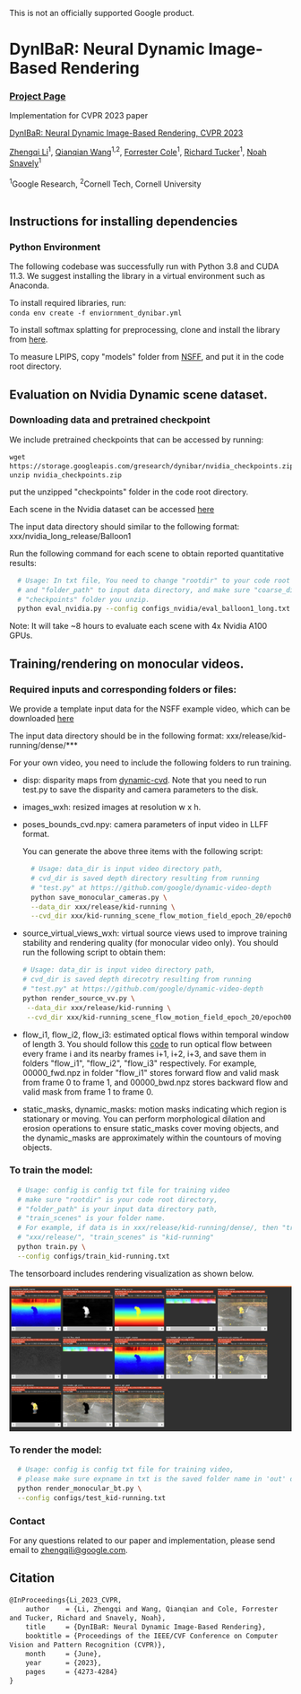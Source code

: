 This is not an officially supported Google product.

# DynIBaR: Neural Dynamic Image-Based Rendering

### [Project Page](https://dynibar.github.io/)

Implementation for CVPR 2023 paper

[DynIBaR: Neural Dynamic Image-Based Rendering, CVPR 2023](https://dynibar.github.io/)<br>

[Zhengqi Li](https://zhengqili.github.io/)<sup>1</sup>, [Qianqian Wang](https://www.cs.cornell.edu/~qqw/)<sup>1,2</sup>, [Forrester Cole](https://people.csail.mit.edu/fcole/)<sup>1</sup>, [Richard Tucker](https://research.google/people/RichardTucker/)<sup>1</sup>, [Noah Snavely](https://www.cs.cornell.edu/~snavely/)<sup>1</sup>
<br><br>
<sup>1</sup>Google Research, <sup>2</sup>Cornell Tech, Cornell University  \
<br>

## Instructions for installing dependencies

### Python Environment

The following codebase was successfully run with Python 3.8 and CUDA 11.3. We
suggest installing the library in a virtual environment such as Anaconda.

To install required libraries, run: \
`conda env create -f enviornment_dynibar.yml`

To install softmax splatting for preprocessing, clone and install the library
from [here](https://github.com/hperrot/splatting).

To measure LPIPS, copy "models" folder from
[NSFF](https://github.com/zhengqili/Neural-Scene-Flow-Fields/tree/main/nsff_exp/models),
and put it in the code root directory.

## Evaluation on Nvidia Dynamic scene dataset.

### Downloading data and pretrained checkpoint

We include pretrained checkpoints that can be accessed by running:

```
wget https://storage.googleapis.com/gresearch/dynibar/nvidia_checkpoints.zip
unzip nvidia_checkpoints.zip
```

put the unzipped "checkpoints" folder in the code root directory.

Each scene in the Nvidia dataset can be accessed
[here](https://drive.google.com/drive/folders/1Gv6j_RvDG2WrpqEJWtx73u1tlCZKsPiM?usp=sharing)

The input data directory should similar to the following format:
xxx/nvidia_long_release/Balloon1

Run the following command for each scene to obtain reported quantitative results:

```bash
  # Usage: In txt file, You need to change "rootdir" to your code root directory,
  # and "folder_path" to input data directory, and make sure "coarse_dir" points to
  # "checkpoints" folder you unzip.
  python eval_nvidia.py --config configs_nvidia/eval_balloon1_long.txt
```

Note: It will take ~8 hours to evaluate each scene with 4x Nvidia A100 GPUs.

## Training/rendering on monocular videos.

### Required inputs and corresponding folders or files:

We provide a template input data for the NSFF example video, which can
be downloaded
[here]([https://drive.google.com/file/d/1t6VLtcdxITFcdm9fi9SSFOiHqgHu9wdP/view?usp=sharing](https://drive.google.com/file/d/1t6VLtcdxITFcdm9fi9SSFOiHqgHu9wdP/view?usp=sharing))

The input data directory should be in the following format:
xxx/release/kid-running/dense/***

For your own video, you need to include the following folders to run training.

*   disp: disparity maps from
    [dynamic-cvd](https://github.com/google/dynamic-video-depth). Note that you
    need to run test.py to save the disparity and camera parameters to the disk.
*   images_wxh: resized images at resolution w x h.
*   poses_bounds_cvd.npy: camera parameters of input video in LLFF format.

    You can generate the above three items with the following script:

    ```bash
      # Usage: data_dir is input video directory path,
      # cvd_dir is saved depth directory resulting from running
      # "test.py" at https://github.com/google/dynamic-video-depth
      python save_monocular_cameras.py \
      --data_dir xxx/release/kid-running \
      --cvd_dir xxx/kid-running_scene_flow_motion_field_epoch_20/epoch0020_test
    ```

*   source_virtual_views_wxh: virtual source views used to improve training
    stability and rendering quality (for monocular video only). You should run
    the following script to obtain them:

    ```bash
    # Usage: data_dir is input video directory path,
    # cvd_dir is saved depth direcotry resulting from running
    # "test.py" at https://github.com/google/dynamic-video-depth
    python render_source_vv.py \
     --data_dir xxx/release/kid-running \
     --cvd_dir xxx/kid-running_scene_flow_motion_field_epoch_20/epoch0020_test
    ```

*   flow_i1, flow_i2, flow_i3: estimated optical flows within temporal window of
    length 3. You should follow this
    [code](https://github.com/zhengqili/Neural-Scene-Flow-Fields/blob/main/nsff_scripts/run_flows_video.py)
    to run optical flow between every frame i and its nearby frames i+1, i+2,
    i+3, and save them in folders "flow_i1", "flow_i2", "flow_i3" respectively.
    For example, 00000_fwd.npz in folder "flow_i1" stores forward flow and valid
    mask from frame 0 to frame 1, and 00000_bwd.npz stores backward flow and
    valid mask from frame 1 to frame 0.

*   static_masks, dynamic_masks: motion masks indicating which region is
    stationary or moving. You can perform morphological dilation and erosion operations
    to ensure static_masks cover moving objects, and the dynamic_masks are 
    approximately within the countours of moving objects.
    
### To train the model:

```bash
  # Usage: config is config txt file for training video
  # make sure "rootdir" is your code root directory,
  # "folder_path" is your input data directory path,
  # "train_scenes" is your folder name.
  # For example, if data is in xxx/release/kid-running/dense/, then "train_scenes" is 
  # "xxx/release/", "train_scenes" is "kid-running"
  python train.py \
  --config configs/train_kid-running.txt
```

The tensorboard includes rendering visualization as shown below.

<img src="images/tensorboard.png" width = "640" height = ""  align=center />

### To render the model:

```bash
  # Usage: config is config txt file for training video,
  # please make sure expname in txt is the saved folder name in 'out' directory
  python render_monocular_bt.py \
  --config configs/test_kid-running.txt
```

### Contact

For any questions related to our paper and implementation,
please send email to zhengqili@google.com.

## Citation

```
@InProceedings{Li_2023_CVPR,
    author    = {Li, Zhengqi and Wang, Qianqian and Cole, Forrester and Tucker, Richard and Snavely, Noah},
    title     = {DynIBaR: Neural Dynamic Image-Based Rendering},
    booktitle = {Proceedings of the IEEE/CVF Conference on Computer Vision and Pattern Recognition (CVPR)},
    month     = {June},
    year      = {2023},
    pages     = {4273-4284}
}
```
